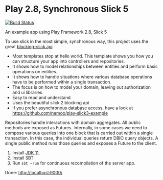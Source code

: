 Play 2.8, Synchronous Slick 5 
==================
[![Build Status](https://travis-ci.org/nemoo/play-slick-synchronous-example.svg?branch=master)](https://travis-ci.org/nemoo/play-slick-synchronous-example)

An example app using Play Framework 2.8, Slick 5

To use slick in the most simple, synchronous way, this project uses the great [blocking-slick api](https://github.com/takezoe/blocking-slick).     

* Most templates stop at hello world. This template shows you how you can structure your app into controllers and repositories.
* It shows how to model relationships between entities and perform basic operations on entities.
* It shows how to handle situations where various database operations have to be performed within a single transaction.
* The focus is on how to model your domain, leaving out authorization and ui libraries.
* Easy to read and understand
* Uses the beautiful slick 2 blocking api
* If you prefer asynchronous database access, have a look at https://github.com/nemoo/play-slick3-example

Repositories handle interactions with domain aggregates. All public methods are exposed as Futures. Internally, in some cases we need to compose various queries into one block that is carried out within a single transaction. In this case, the individual queries return DBIO query objects. A single public method runs those queries and exposes a Future to the client.


1. Install [JDK 11](https://adoptopenjdk.net/).
2. Install SBT
3. Run `sbt ~run` for continuous recompilation of the server app.

Done: [http://localhost:9000/](http://localhost:9000/)
